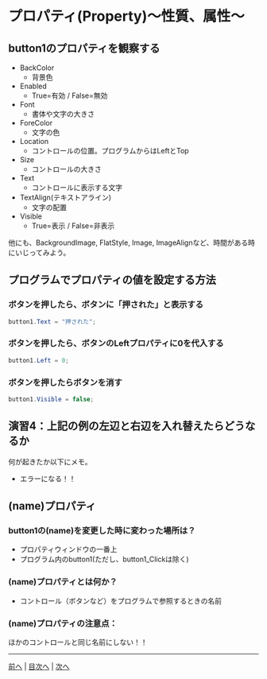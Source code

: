 # プロパティ(Property)～性質、属性～

## button1のプロパティを観察する

- BackColor
  - 背景色
- Enabled
  - True=有効 / False=無効
- Font
  - 書体や文字の大きさ
- ForeColor
  - 文字の色
- Location
  - コントロールの位置。プログラムからはLeftとTop
- Size
  - コントロールの大きさ
- Text
  - コントロールに表示する文字
- TextAlign(テキストアライン)
  - 文字の配置
- Visible
  - True=表示 / False=非表示

他にも、BackgroundImage, FlatStyle, Image, ImageAlignなど、時間がある時にいじってみよう。

## プログラムでプロパティの値を設定する方法
### ボタンを押したら、ボタンに「押された」と表示する

```cs
button1.Text = "押された";
```

### ボタンを押したら、ボタンのLeftプロパティに0を代入する

```cs
button1.Left = 0;
```

### ボタンを押したらボタンを消す

```cs
button1.Visible = false;
```

## 演習4：上記の例の左辺と右辺を入れ替えたらどうなるか
何が起きたか以下にメモ。

- エラーになる！！

## (name)プロパティ
### button1の(name)を変更した時に変わった場所は？
- プロパティウィンドウの一番上
- プログラム内のbutton1(ただし、button1_Clickは除く)

### (name)プロパティとは何か？
- コントロール（ボタンなど）をプログラムで参照するときの名前

### (name)プロパティの注意点：
ほかのコントロールと同じ名前にしない！！

---

[前へ](03.md) | [目次へ](README.md#%E7%9B%AE%E6%AC%A1) | [次へ](05.md)
